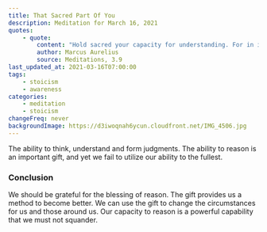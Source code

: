 ```yaml
---
title: That Sacred Part Of You
description: Meditation for March 16, 2021
quotes:
    - quote:
        content: "Hold sacred your capacity for understanding. For in it is all, that our ruling principle won't allow anything to enter that is either inconsistent with nature or with the constitution of a logical creature. It's what demands due diligence, care for others, and obedience to God."
        author: Marcus Aurelius
        source: Meditations, 3.9
last_updated_at: 2021-03-16T07:00:00
tags:
    - stoicism
    - awareness
categories:
    - meditation
    - stoicism
changeFreq: never
backgroundImage: https://d3iwoqnah6ycun.cloudfront.net/IMG_4506.jpg
---
```


The ability to think, understand and form judgments. The ability to reason is an important gift, and yet we fail to 
utilize our ability to the fullest.

### Conclusion

We should be grateful for the blessing of reason. The gift provides us a method to become better. We can use the gift to 
change the circumstances for us and those around us. Our capacity to reason is a powerful capability that we must not 
squander.
